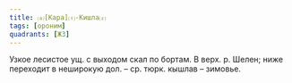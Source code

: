 ```yaml
---
title: ⒜[Кара]⒯-Кишла⒵
tags: [ороним]
quadrants: [Ж3]
---
```


Узкое лесистое ущ. с выходом скал по бортам. В верх. р. Шелен; ниже переходит в
неширокую дол. – ср. тюрк. кышлав – зимовье.
